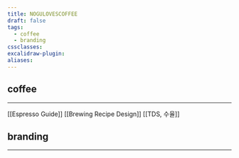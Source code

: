 ```yaml
---
title: NOGULOVESCOFFEE
draft: false
tags:
  - coffee
  - branding
cssclasses: 
excalidraw-plugin: 
aliases:
---
```

## coffee
---
[[Espresso Guide]]
[[Brewing Recipe Design]]
[[TDS, 수율]]


## branding
---


